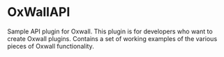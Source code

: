 # OxWallAPI
Sample API plugin for Oxwall. This plugin is for developers who want to create Oxwall plugins. Contains a set of working examples of the various pieces of Oxwall functionality.

